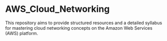 # AWS_Cloud_Networking
This repository aims to provide structured resources and a detailed syllabus for mastering cloud networking concepts on the Amazon Web Services (AWS) platform.
